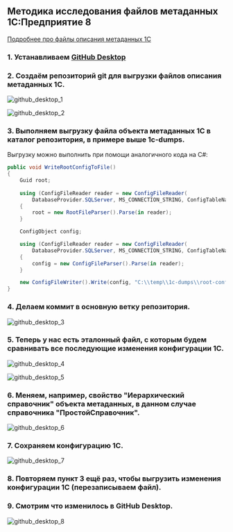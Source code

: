 ## Методика исследования файлов метаданных 1С:Предприятие 8

[Подробнее про файлы описания метаданных 1С](https://github.com/zhichkin/dajet-metadata-core/blob/main/doc/format-description/README.md)

### 1. Устанавливаем [**GitHub Desktop**](https://desktop.github.com)

### 2. Создаём репозиторий git для выгрузки файлов описания метаданных 1С.

![github_desktop_1](https://github.com/zhichkin/dajet-metadata-core/blob/main/img/github_desktop_1.png)

![github_desktop_2](https://github.com/zhichkin/dajet-metadata-core/blob/main/img/github_desktop_2.png)

### 3. Выполняем выгрузку файла объекта метаданных 1С в каталог репозитория, в примере выше 1c-dumps.

Выгрузку можно выполнить при помощи аналогичного кода на C#:

```C#
public void WriteRootConfigToFile()
{
    Guid root;
            
    using (ConfigFileReader reader = new ConfigFileReader(
        DatabaseProvider.SQLServer, MS_CONNECTION_STRING, ConfigTableNames.Config, "root"))
    {
        root = new RootFileParser().Parse(in reader);
    }

    ConfigObject config;

    using (ConfigFileReader reader = new ConfigFileReader(
        DatabaseProvider.SQLServer, MS_CONNECTION_STRING, ConfigTableNames.Config, root))
    {
        config = new ConfigFileParser().Parse(in reader);
    }

    new ConfigFileWriter().Write(config, "C:\\temp\\1c-dumps\\root-config.txt");
}
```

### 4. Делаем коммит в основную ветку репозитория.

![github_desktop_3](https://github.com/zhichkin/dajet-metadata-core/blob/main/img/github_desktop_3.png)

### 5. Теперь у нас есть эталонный файл, с которым будем сравнивать все последующие изменения конфигурации 1С.

![github_desktop_4](https://github.com/zhichkin/dajet-metadata-core/blob/main/img/github_desktop_4.png)

![github_desktop_5](https://github.com/zhichkin/dajet-metadata-core/blob/main/img/github_desktop_5.png)

### 6. Меняем, например, свойство "Иерархический справочник" объекта метаданных, в данном случае справочника  "ПростойСправочник".

![github_desktop_6](https://github.com/zhichkin/dajet-metadata-core/blob/main/img/github_desktop_6.png)

### 7. Сохраняем конфигурацию 1С.

![github_desktop_7](https://github.com/zhichkin/dajet-metadata-core/blob/main/img/github_desktop_7.png)

### 8. Повторяем пункт 3 ещё раз, чтобы выгрузить изменения конфигурации 1С (перезаписываем файл).

### 9. Смотрим что изменилось в GitHub Desktop.

![github_desktop_8](https://github.com/zhichkin/dajet-metadata-core/blob/main/img/github_desktop_8.png)